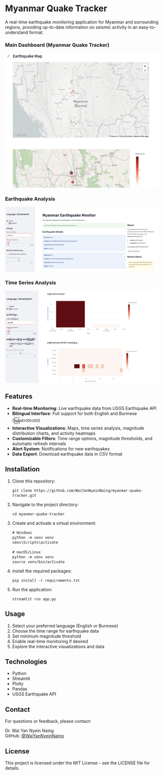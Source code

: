 # Myanmar Quake Tracker

A real-time earthquake monitoring application for Myanmar and surrounding regions, providing up-to-date information on seismic activity in an easy-to-understand format.

### Main Dashboard (Myanmar Quake Tracker)
![Main Dashboard](1.png)

### Earthquake Analysis
![Earthquake Analysis](2.png)

### Time Series Analysis
![Time Series Analysis](3.png)


## Features

- **Real-time Monitoring**: Live earthquake data from USGS Earthquake API
- **Bilingual Interface**: Full support for both English and Burmese (မြန်မာဘာသာ)
- **Interactive Visualizations**: Maps, time series analysis, magnitude distribution charts, and activity heatmaps
- **Customizable Filters**: Time range options, magnitude thresholds, and automatic refresh intervals
- **Alert System**: Notifications for new earthquakes
- **Data Export**: Download earthquake data in CSV format

## Installation

1. Clone this repository:
   ```
   git clone https://github.com/WaiYanNyeinNaing/myanmar-quake-tracker.git
   ```

2. Navigate to the project directory:
   ```
   cd myanmar-quake-tracker
   ```

3. Create and activate a virtual environment:
   ```
   # Windows
   python -m venv venv
   venv\Scripts\activate

   # macOS/Linux
   python -m venv venv
   source venv/bin/activate
   ```

4. Install the required packages:
   ```
   pip install -r requirements.txt
   ```

5. Run the application:
   ```
   streamlit run app.py
   ```

## Usage

1. Select your preferred language (English or Burmese)
2. Choose the time range for earthquake data
3. Set minimum magnitude threshold
4. Enable real-time monitoring if desired
5. Explore the interactive visualizations and data

## Technologies

- Python
- Streamlit
- Plotly
- Pandas
- USGS Earthquake API

## Contact

For questions or feedback, please contact:

Dr. Wai Yan Nyein Naing  
GitHub: [@WaiYanNyeinNaing](https://github.com/WaiYanNyeinNaing)

## License

This project is licensed under the MIT License - see the LICENSE file for details.
